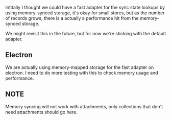 Intitally I thought we could have a fast adapter for the sync state lookups by using memory-synced storage,
it's okay for small stores, but as the number of records grows, there is a actually a performance hit from the memory-synced storage.

We might revisit this in the future, but for now we're sticking with the default adapter.

## Electron

We are actually using memory-mapped storage for the fast adapter on electron. I need to do more testing with this to check memory usage and performance.

## NOTE

Memory syncing will not work with attachments, only collections that don't need attachments should go here.

